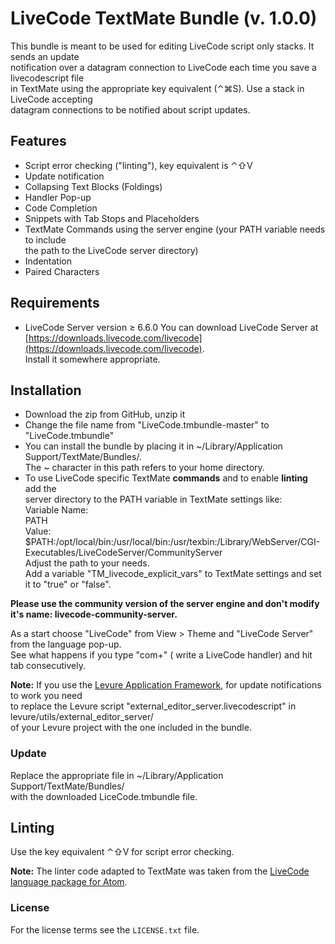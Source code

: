 
# LiveCode TextMate Bundle (v. 1.0.0)

This bundle is meant to be used for editing LiveCode script only stacks. It sends an update  
notification over a datagram connection to LiveCode each time you save a livecodescript file  
in TextMate using the appropriate key equivalent (⌃⌘S). Use a stack in LiveCode accepting  
datagram connections to be notified about script updates.  

## Features

* Script error checking ("linting"), key equivalent is ⌃⇧V
* Update notification
* Collapsing Text Blocks (Foldings)
* Handler Pop-up
* Code Completion
* Snippets with Tab Stops and Placeholders
* TextMate Commands using the server engine (your PATH variable needs to include  
	the path to the LiveCode server directory)
* Indentation
* Paired Characters


## Requirements

* LiveCode Server version ≥ 6.6.0
You can download LiveCode Server at [https://downloads.livecode.com/livecode](https://downloads.livecode.com/livecode).  
Install it somewhere appropriate.


## Installation

* Download the zip from GitHub, unzip it
* Change the file name from "LiveCode.tmbundle-master" to "LiveCode.tmbundle"
* You can install the bundle by placing it in ~/Library/Application Support/TextMate/Bundles/.  
  The ~ character in this path refers to your home directory.  
* To use LiveCode specific TextMate **commands** and to enable **linting** add the  
	server directory to the PATH variable in TextMate settings like:  
  Variable Name:  
  PATH  
  Value:  
  $PATH:/opt/local/bin:/usr/local/bin:/usr/texbin:/Library/WebServer/CGI-Executables/LiveCodeServer/CommunityServer  
	Adjust the path to your needs.  
Add a variable "TM_livecode_explicit_vars" to TextMate settings and set it to "true" or "false".
	
**Please use the community version of the server engine and don't modify it's name: livecode-community-server.**  
 
As a start choose "LiveCode" from View > Theme and "LiveCode Server" from the language pop-up.  
See what happens if you type "com+" ( write a LiveCode handler) and hit tab consecutively.  

**Note:** If you use the [Levure Application Framework](https://github.com/trevordevore/levure), for update notifications to work you need  
to replace the Levure script "external_editor_server.livecodescript" in levure/utils/external_editor_server/  
of your  Levure project with the one included in the bundle.


### Update

Replace the appropriate file in ~/Library/Application Support/TextMate/Bundles/  
with the downloaded LiceCode.tmbundle file.  
  
  
## Linting
Use the key equivalent ⌃⇧V for script error checking.  
  
**Note:** The linter code adapted to TextMate was taken from the [LiveCode language package for Atom](https://github.com/peter-b/atom-language-livecode).  

### License
For the license terms see the `LICENSE.txt` file.  